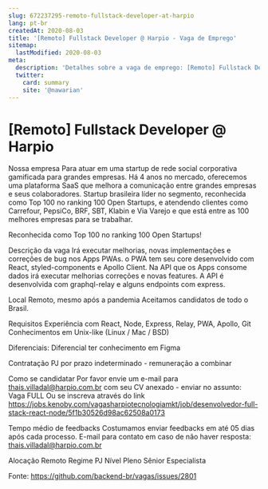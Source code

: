 ```yaml
---
slug: 672237295-remoto-fullstack-developer-at-harpio
lang: pt-br
createdAt: 2020-08-03
title: '[Remoto] Fullstack Developer @ Harpio - Vaga de Emprego'
sitemap:
  lastModified: 2020-08-03
meta:
  description: 'Detalhes sobre a vaga de emprego: [Remoto] Fullstack Developer @ Harpio'
  twitter:
    card: summary
    site: '@nawarian'
---
```


# [Remoto] Fullstack Developer @ Harpio

Nossa empresa
Para atuar em uma startup de rede social corporativa gamificada para grandes empresas. Há 4 anos no mercado, oferecemos uma plataforma SaaS que melhora a comunicação entre grandes empresas e seus colaboradores.
Startup brasileira líder no segmento, reconhecida como Top 100 no ranking 100 Open Startups, e atendendo clientes como Carrefour, PepsiCo, BRF, SBT, Klabin e Via Varejo e que está entre as 100 melhores empresas para se trabalhar.

Reconhecida como Top 100 no ranking 100 Open Startups!

Descrição da vaga
Irá executar melhorias, novas implementações e correções de bug nos Apps PWAs.
o PWA tem seu core desenvolvido com React, styled-components e Apollo Client.
Na API que os Apps consome dados irá executar melhorias correções e novas features.
A API é desenvolvida com graphql-relay e alguns endpoints com express.


Local
Remoto, mesmo após a pandemia
Aceitamos candidatos de todo o Brasil.

Requisitos
Experiência com React, Node, Express, Relay, PWA, Apollo, Git
Conhecimentos em Unix-like (Linux / Mac / BSD)


Diferenciais:
Diferencial ter conhecimento em Figma



Contratação
PJ por prazo indeterminado - remuneração a combinar


Como se candidatar
Por favor envie um e-mail para thais.villadal@harpio.com.br com seu CV anexado - enviar no assunto: Vaga FULL
Ou se inscreva através do link https://jobs.kenoby.com/vagasharpiotecnologiamkt/job/desenvolvedor-full-stack-react-node/5f1b30526d98ac62508a0173 

Tempo médio de feedbacks
Costumamos enviar feedbacks em até 05 dias após cada processo.
E-mail para contato em caso de não haver resposta: thais.villadal@harpio.com.br

Alocação
Remoto
Regime
PJ
Nível
Pleno
Sênior
Especialista




Fonte: https://github.com/backend-br/vagas/issues/2801